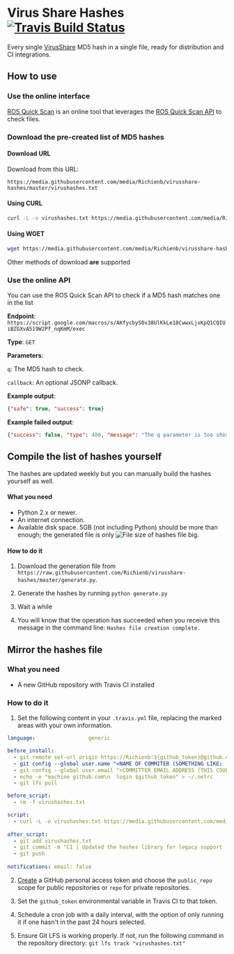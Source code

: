 # Virus Share Hashes [![Travis Build Status](https://img.shields.io/travis/com/Richienb/virusshare-hashes.svg?style=for-the-badge&logo=travis&label=Travis%20Build)](https://travis-ci.com/Richienb/virusshare-hashes)

Every single [VirusShare](https://virusshare.com/hashes.4n6) MD5 hash in a single file, ready for distribution and CI integrations.

## How to use

### Use the online interface

[ROS Quick Scan](https://richienb.github.io/ros-quick-scan) is an online tool that leverages the [ROS Quick Scan API](#use-the-online-api) to check files.

### Download the pre-created list of MD5 hashes

#### Download URL

Download from this URL:
```
https://media.githubusercontent.com/media/Richienb/virusshare-hashes/master/virushashes.txt
```

#### Using CURL

```sh
curl -L -o virushashes.txt https://media.githubusercontent.com/media/Richienb/virusshare-hashes/master/virushashes.txt
```

#### Using WGET

```sh
wget https://media.githubusercontent.com/media/Richienb/virusshare-hashes/master/virushashes.txt
```

Other methods of download **are** supported

### Use the online API

You can use the ROS Quick Scan API to check if a MD5 hash matches one in the list

**Endpoint**: `https://script.google.com/macros/s/AKfycbyS0v38UlKkLe18CwwxLjxKpQ1CQIUiBZGXvA519W2Pf_nqKmM/exec`

**Type**: `GET`

**Parameters**:

`q`: The MD5 hash to check.

`callback`: An optional JSONP callback.

**Example output**:

```json
{"safe": true, "success": true}
```

**Example failed output**:

```json
{"success": false, "type": 400, "message": "The q parameter is too short. An MD5 hash is exactly 32 characters long."}
```

## Compile the list of hashes yourself

The hashes are updated weekly but you can manually build the hashes yourself as well.

#### What you need

- Python 2.x or newer.
- An internet connection.
- Available disk space. 5GB (not including Python) should be more than enough; the generated file is only ![File size of hashes file](https://img.shields.io/github/size/Richienb/virusshare-hashes/virushashes.txt.svg?label=&style=flat-square) big.

#### How to do it

1. Download the generation file from `https://raw.githubusercontent.com/Richienb/virusshare-hashes/master/generate.py`. 
  
2. Generate the hashes by running `python generate.py`

3. Wait a while

4. You will know that the operation has succeeded when you receive this message in the command line: `Hashes file creation complete.`

## Mirror the hashes file

### What you need

- A new GitHub repository with Travis CI installed

### How to do it

1. Set the following content in your `.travis.yml` file, replacing the marked areas with your own information.

```yml
language:                 generic

before_install:
  - git remote set-url origin https://Richienb:${github_token}@github.com/<REPO_OWNER_USERNAME>/<REPO_NAME>.git
  - git config --global user.name "<NAME OF COMMITER (SOMETHING LIKE: 'Commit Bot')>"
  - git config --global user.email "<COMMITTER EMAIL ADDRESS (THIS COULD BE YOURS)>"
  - echo -e "machine github.com\n  login $github_token" > ~/.netrc
  - git lfs pull

before_script:
  - rm -f virushashes.txt

script:
  - curl -L -o virushashes.txt https://media.githubusercontent.com/media/Richienb/virusshare-hashes/master/virushashes.txt
  
after_script:
  - git add virushashes.txt
  - git commit -m "CI | Updated the hashes library for legacy support [skip ci]"
  - git push
  
notifications: email: false
```

2. [Create](https://github.com/settings/tokens/new) a GitHub personal access token and choose the `public_repo` scope for public repositories or `repo` for private repositories.

3. Set the `github_token` environmental variable in Travis CI to that token.

4. Schedule a cron job with a daily interval, with the option of only running it if one hasn't in the past 24 hours selected.

5. Ensure Git LFS is working properly. If not, run the following command in the repository directory: `git lfs track "virushashes.txt"`
